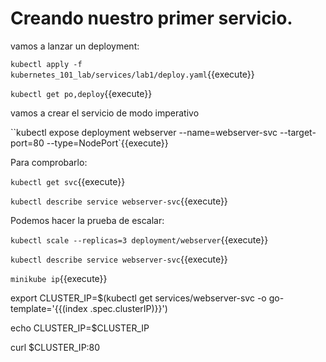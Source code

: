 # Creando nuestro primer servicio.

vamos a lanzar un deployment:

`kubectl apply -f kubernetes_101_lab/services/lab1/deploy.yaml`{{execute}}

`kubectl get po,deploy`{{execute}}

vamos a crear el servicio de modo imperativo

``kubectl expose deployment webserver --name=webserver-svc --target-port=80 --type=NodePort`{{execute}}

Para comprobarlo:

`kubectl get svc`{{execute}}

`kubectl describe service webserver-svc`{{execute}}

Podemos hacer la prueba de escalar:

`kubectl scale --replicas=3 deployment/webserver`{{execute}}

`kubectl describe service webserver-svc`{{execute}}

`minikube ip`{{execute}}



export CLUSTER_IP=$(kubectl get services/webserver-svc -o go-template='{{(index .spec.clusterIP)}}') 

echo CLUSTER_IP=$CLUSTER_IP 

curl $CLUSTER_IP:80